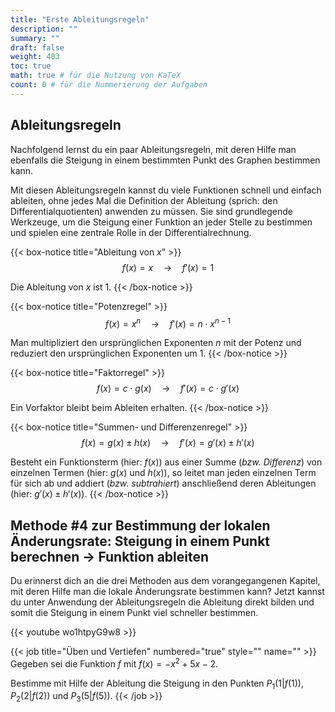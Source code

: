 ```yaml
---
title: "Erste Ableitungsregeln"
description: ""
summary: ""
draft: false
weight: 403
toc: true
math: true # für die Nutzung von KaTeX
count: 0 # für die Nummerierung der Aufgaben
---
```


## Ableitungsregeln

Nachfolgend lernst du ein paar Ableitungsregeln, mit deren Hilfe man ebenfalls die Steigung in einem bestimmten Punkt des Graphen bestimmen kann.

Mit diesen Ableitungsregeln kannst du viele Funktionen schnell und einfach ableiten, ohne jedes Mal die Definition der Ableitung (sprich: den Differentialquotienten) anwenden zu müssen. Sie sind grundlegende Werkzeuge, um die Steigung einer Funktion an jeder Stelle zu bestimmen und spielen eine zentrale Rolle in der Differentialrechnung.

{{< box-notice title="Ableitung von $x$" >}}
$$f(x)=x \quad \rightarrow \quad f'(x) = 1$$

Die Ableitung von $x$ ist $1$.
{{< /box-notice >}}

{{< box-notice title="Potenzregel" >}}
$$f(x) = x^n \quad \rightarrow \quad f'(x) = n \cdot x^{n-1}$$

Man multipliziert den ursprünglichen Exponenten $n$ mit der Potenz und reduziert den ursprünglichen Exponenten um $1$.
{{< /box-notice >}}

{{< box-notice title="Faktorregel" >}}
$$f(x) = c \cdot g(x) \quad \rightarrow \quad f'(x) = c \cdot g'(x)$$

Ein Vorfaktor bleibt beim Ableiten erhalten.
{{< /box-notice >}}

{{< box-notice title="Summen- und Differenzenregel" >}}
$$f(x) = g(x) \pm h(x) \quad \rightarrow \quad f'(x) = g'(x) \pm h'(x)$$

Besteht ein Funktionsterm (hier: $f(x)$) aus einer Summe (*bzw. Differenz*) von einzelnen Termen (hier: $g(x)$ und $h(x)$), so leitet man jeden einzelnen Term für sich ab und addiert (*bzw. subtrahiert*) anschließend deren Ableitungen (hier: $g'(x) \pm h'(x)$).
{{< /box-notice >}}

## Methode #4 zur Bestimmung der lokalen Änderungsrate: Steigung in einem Punkt berechnen $\rightarrow$ Funktion ableiten

Du erinnerst dich an die drei Methoden aus dem vorangegangenen Kapitel, mit deren Hilfe man die lokale Änderungsrate bestimmen kann? Jetzt kannst du unter Anwendung der Ableitungsregeln die Ableitung direkt bilden und somit die Steigung in einem Punkt viel schneller bestimmen.

{{< youtube wo1htpyG9w8 >}}

{{< job title="Üben und Vertiefen" numbered="true" style="" name="" >}}
Gegeben sei die Funktion $f$ mit $f(x)= -x^2 + 5x - 2$.

Bestimme mit Hilfe der Ableitung die Steigung in den Punkten $P_1 \left(1|f(1)\right)$, $P_2 \left(2|f(2)\right)$ und $P_3 \left(5|f(5)\right)$.
{{< /job >}}
